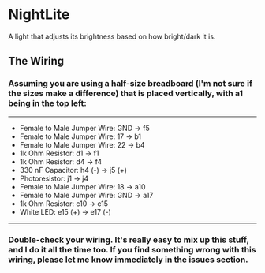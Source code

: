 # NightLite
A light that adjusts its brightness based on how bright/dark it is.

## The Wiring
### Assuming you are using a half-size breadboard (I'm not sure if the sizes make a difference) that is placed vertically, with a1 being in the top left:
---
- Female to Male Jumper Wire: GND -> f5
- Female to Male Jumper Wire: 17 -> b1
- Female to Male Jumper Wire: 22 -> b4
- 1k Ohm Resistor: d1 -> f1
- 1k Ohm Resistor: d4 -> f4
- 330 nF Capacitor: h4 (-) -> j5 (+)
- Photoresistor: j1 -> j4
- Female to Male Jumper Wire: 18 -> a10
- Female to Male Jumper Wire: GND -> a17
- 1k Ohm Resistor: c10 -> c15
- White LED: e15 (+) -> e17 (-)
---
### Double-check your wiring. It's really easy to mix up this stuff, and I do it all the time too. If you find something wrong with this wiring, please let me know immediately in the issues section.
